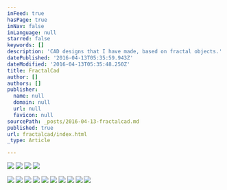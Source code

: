 ```yaml
---
inFeed: true
hasPage: true
inNav: false
inLanguage: null
starred: false
keywords: []
description: 'CAD designs that I have made, based on fractal objects.'
datePublished: '2016-04-13T05:35:59.943Z'
dateModified: '2016-04-13T05:35:48.250Z'
title: FractalCad
author: []
authors: []
publisher:
  name: null
  domain: null
  url: null
  favicon: null
sourcePath: _posts/2016-04-13-fractalcad.md
published: true
url: fractalcad/index.html
_type: Article

---
```

![](https://the-grid-user-content.s3-us-west-2.amazonaws.com/273a93e4-20ce-4977-a33a-caf67886189d.jpg)
![](https://the-grid-user-content.s3-us-west-2.amazonaws.com/2322bfe0-78c5-4808-8983-4ed93d5d6b6f.jpg)
![](https://the-grid-user-content.s3-us-west-2.amazonaws.com/ae32fc03-eddf-454b-be26-ec4c00fe4e92.jpg)
![](https://the-grid-user-content.s3-us-west-2.amazonaws.com/94b22630-0f44-4945-98ac-502271c7c149.jpg)

  
![](https://the-grid-user-content.s3-us-west-2.amazonaws.com/bb64f7bc-66b7-4f2a-806e-0bd2285bcbcf.jpg)
![](https://the-grid-user-content.s3-us-west-2.amazonaws.com/2ff0ef3a-7bd5-4cb5-82e8-0ebf88ad0f66.jpg)
![](https://the-grid-user-content.s3-us-west-2.amazonaws.com/060e4d77-e582-44bb-bc04-ea599ca58bfb.jpg)
![](https://the-grid-user-content.s3-us-west-2.amazonaws.com/d1bd2ef1-d07d-4681-a8c1-b33e4ceef6fa.jpg)
![](https://the-grid-user-content.s3-us-west-2.amazonaws.com/bb237c59-5936-4910-a5de-7e7c387d1752.jpg)
![](https://the-grid-user-content.s3-us-west-2.amazonaws.com/f2254772-1831-4c5d-852e-3c33939503f1.jpg)
![](https://the-grid-user-content.s3-us-west-2.amazonaws.com/083e63e8-70ad-47ca-a690-7ccc821e9be6.jpg)
![](https://the-grid-user-content.s3-us-west-2.amazonaws.com/35308254-e093-4ff9-ba60-3eefaa86bc9a.jpg)
![](https://the-grid-user-content.s3-us-west-2.amazonaws.com/28b808ea-4dd9-4281-b07e-f34db9651560.jpg)
![](https://the-grid-user-content.s3-us-west-2.amazonaws.com/15ba2826-008d-4813-a953-30db36e4640b.jpg)